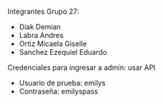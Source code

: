 Integrantes Grupo 27:
- Diak Demian
- Labra Andres
- Ortiz Micaela Giselle
- Sanchez Ezequiel Eduardo

Credenciales para ingresar a admin: usar API
- Usuario de prueba: emilys
- Contraseña: emilyspass
